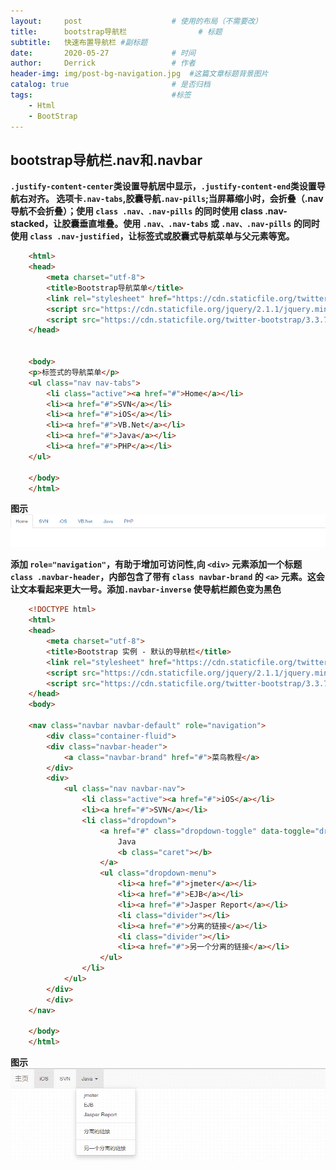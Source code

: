 ```yaml
---
layout:     post   				    # 使用的布局（不需要改）
title:      bootstrap导航栏 				# 标题 
subtitle:   快速布置导航栏 #副标题
date:       2020-05-27 				# 时间
author:     Derrick 				# 作者
header-img: img/post-bg-navigation.jpg 	#这篇文章标题背景图片
catalog: true 						# 是否归档
tags:								#标签
    - Html
    - BootStrap
---
```


## bootstrap导航栏.nav和.navbar



**`.justify-content-center`类设置导航居中显示，`.justify-content-end`类设置导航右对齐。
选项卡`.nav-tabs`,胶囊导航`.nav-pills`;当屏幕缩小时，会折叠（.nav导航不会折叠）；使用 `class .nav、.nav-pills` 的同时使用 class .nav-stacked，让胶囊垂直堆叠。使用 `.nav、.nav-tabs` 或 `.nav、.nav-pills` 的同时使用 `class .nav-justified`，让标签式或胶囊式导航菜单与父元素等宽。**



```html
	<html>
	<head>
		<meta charset="utf-8"> 
		<title>Bootstrap导航菜单</title>
		<link rel="stylesheet" href="https://cdn.staticfile.org/twitter-bootstrap/3.3.7/css/bootstrap.min.css">  
		<script src="https://cdn.staticfile.org/jquery/2.1.1/jquery.min.js"></script>
		<script src="https://cdn.staticfile.org/twitter-bootstrap/3.3.7/js/bootstrap.min.js"></script>
	</head>


	<body>
	<p>标签式的导航菜单</p>
	<ul class="nav nav-tabs">
		<li class="active"><a href="#">Home</a></li>
		<li><a href="#">SVN</a></li>
		<li><a href="#">iOS</a></li>
		<li><a href="#">VB.Net</a></li>
		<li><a href="#">Java</a></li>
		<li><a href="#">PHP</a></li>
	</ul>

	</body>
	</html>
```
 


**图示**
![img](/img/2020-05-27-navigation-2020/nav.png)




**添加 `role="navigation"`，有助于增加可访问性,向 `<div>` 元素添加一个标题 `class .navbar-header`，内部包含了带有 `class navbar-brand` 的 `<a>` 元素。这会让文本看起来更大一号。添加`.navbar-inverse` 使导航栏颜色变为黑色**

```html
	<!DOCTYPE html>
	<html>
	<head>
		<meta charset="utf-8">
		<title>Bootstrap 实例 - 默认的导航栏</title>
		<link rel="stylesheet" href="https://cdn.staticfile.org/twitter-bootstrap/3.3.7/css/bootstrap.min.css ">
		<script src="https://cdn.staticfile.org/jquery/2.1.1/jquery.min.js"></script>
		<script src="https://cdn.staticfile.org/twitter-bootstrap/3.3.7/js/bootstrap.min.js"></script>
	</head>
	<body>

	<nav class="navbar navbar-default" role="navigation">
		<div class="container-fluid">
		<div class="navbar-header">
			<a class="navbar-brand" href="#">菜鸟教程</a>
		</div>
		<div>
			<ul class="nav navbar-nav">
				<li class="active"><a href="#">iOS</a></li>
				<li><a href="#">SVN</a></li>
				<li class="dropdown">
					<a href="#" class="dropdown-toggle" data-toggle="dropdown">
						Java
						<b class="caret"></b>
					</a>
					<ul class="dropdown-menu">
						<li><a href="#">jmeter</a></li>
						<li><a href="#">EJB</a></li>
						<li><a href="#">Jasper Report</a></li>
						<li class="divider"></li>
						<li><a href="#">分离的链接</a></li>
						<li class="divider"></li>
						<li><a href="#">另一个分离的链接</a></li>
					</ul>
				</li>
			</ul>
		</div>
		</div>
	</nav>

	</body>
	</html>

```



**图示**
![img](/img/2020-05-27-navigation-2020/navbar.png)